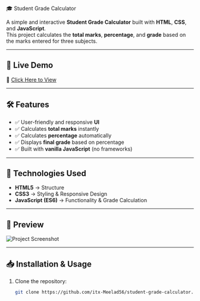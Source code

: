  🎓 Student Grade Calculator

A simple and interactive **Student Grade Calculator** built with **HTML**, **CSS**, and **JavaScript**.  
This project calculates the **total marks**, **percentage**, and **grade** based on the marks entered for three subjects.

---

## 🚀 Live Demo  
🔗 [Click Here to View](https://student-grade-calculator-pi.vercel.app/)

---

## 🛠️ Features  
- ✅ User-friendly and responsive **UI**  
- ✅ Calculates **total marks** instantly  
- ✅ Calculates **percentage** automatically  
- ✅ Displays **final grade** based on percentage  
- ✅ Built with **vanilla JavaScript** (no frameworks)

---

## 📂 Technologies Used  
- **HTML5** → Structure  
- **CSS3** → Styling & Responsive Design  
- **JavaScript (ES6)** → Functionality & Grade Calculation

---

## 📸 Preview  
![Project Screenshot](https://user-images.githubusercontent.com/000000000/placeholder-image.png)

---

## 📥 Installation & Usage  

1. Clone the repository:  
   ```bash
   git clone https://github.com/itx-Meelad56/student-grade-calculator.git
